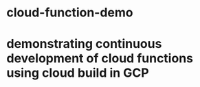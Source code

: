 # cloud-function-demo
# demonstrating continuous development of cloud functions using cloud build in GCP
